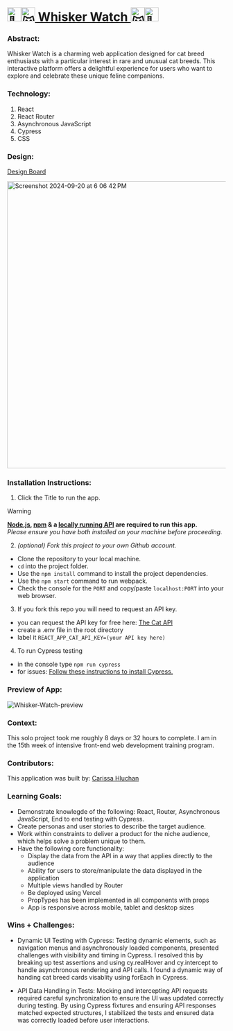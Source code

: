 # <picture><source srcset="https://fonts.gstatic.com/s/e/notoemoji/latest/1f43e/512.webp" type="image/webp"><img src="https://fonts.gstatic.com/s/e/notoemoji/latest/1f43e/512.gif" alt="🐾" width="32" height="32"></picture><picture><source srcset="https://fonts.gstatic.com/s/e/notoemoji/latest/1f63a/512.webp" type="image/webp"><img src="https://fonts.gstatic.com/s/e/notoemoji/latest/1f63a/512.gif" alt="😺" width="32" height="32"></picture>[ Whisker Watch ](https://whisker-watch.vercel.app/)<picture><source srcset="https://fonts.gstatic.com/s/e/notoemoji/latest/1f63a/512.webp" type="image/webp"><img src="https://fonts.gstatic.com/s/e/notoemoji/latest/1f63a/512.gif" alt="😺" width="32" height="32"></picture><picture><source srcset="https://fonts.gstatic.com/s/e/notoemoji/latest/1f43e/512.webp" type="image/webp"><img src="https://fonts.gstatic.com/s/e/notoemoji/latest/1f43e/512.gif" alt="🐾" width="32" height="32"></picture>

### Abstract:
[//]: <> (Briefly describe what you built and its features. What problem is the app solving? How does this application solve that problem?)
Whisker Watch is a charming web application designed for cat breed enthusiasts with a particular interest in rare and unusual cat breeds. This interactive platform offers a delightful experience for users who want to explore and celebrate these unique feline companions.

### Technology:
[//]: <> (Add technology you used for this project.) 
1. React
2. React Router
3. Asynchronous JavaScript
4. Cypress
5. CSS

### Design:
[Design Board](https://miro.com/app/board/uXjVLf8mZcs=/)

<img width="662" alt="Screenshot 2024-09-20 at 6 06 42 PM" src="https://github.com/user-attachments/assets/f17de73a-68c8-4756-b135-55b2d2f20b26">

### Installation Instructions:
[//]: <> (What steps does a person have to take to get your app cloned down and running?)
1. Click the Title to run the app.
  > [!WARNING]
  > **[Node.js](https://nodejs.org/en), [npm](https://www.npmjs.com/) & a [locally running API](https://github.com/turingschool-examples/overlook-api) are required to run this app.**<br>
  > _Please ensure you have both installed on your machine before proceeding._

2. _(optional) Fork this project to your own Github account._
  - Clone the repository to your local machine.
  - `cd` into the project folder.
  - Use the `npm install` command to install the project dependencies.
  - Use the `npm start` command to run webpack.
  - Check the console for the `PORT` and copy/paste `localhost:PORT` into your web browser.
3. If you fork this repo you will need to request an API key.
  - you can request the API key for free here: [The Cat API](https://thecatapi.com/#pricing)
  - create a .env file in the root directory
  - label it `REACT_APP_CAT_API_KEY=(your API key here)`
4. To run Cypress testing
- in the console type `npm run cypress`
- for issues: [Follow these instructions to install Cypress.](https://on.cypress.io/guides/installing-and-running#section-installing)

### Preview of App:
[//]: <> (Provide ONE gif or screenshot of your application - choose the "coolest" piece of functionality to show off.)
![Whisker-Watch-preview](https://github.com/user-attachments/assets/02289c9c-0d35-4857-b028-379489e83164)

### Context:
[//]: <> (Give some context for the project here. How long did you have to work on it? How far into the Turing program are you?)
This solo project took me roughly 8 days or 32 hours to complete. I am in the 15th week of intensive front-end web development training program.

### Contributors:
[//]: <> (Who worked on this application? Link to their GitHubs.)
This application was built by: [Carissa Hluchan](https://github.com/CarissaHluchan)

### Learning Goals:
[//]: <> (What were the learning goals of this project? What tech did you work with?)
- Demonstrate knowlegde of the following: React, Router, Asynchronous JavaScript, End to end testing with Cypress.
- Create personas and user stories to describe the target audience.
- Work within constraints to deliver a product for the niche audience, which helps solve a problem unique to them.
- Have the following core functionality:
  - Display the data from the API in a way that applies directly to the audience
  - Ability for users to store/manipulate the data displayed in the application
  - Multiple views handled by Router
  - Be deployed using Vercel
  - PropTypes has been implemented in all components with props
  - App is responsive across mobile, tablet and desktop sizes


### Wins + Challenges:
[//]: <> (What are 2-3 wins you have from this project? What were some challenges you faced - and how did you get over them?)
- Dynamic UI Testing with Cypress: Testing dynamic elements, such as navigation menus and asynchronously loaded components, presented challenges with visibility and timing in Cypress. I resolved this by breaking up test assertions and using cy.realHover and cy.intercept to handle asynchronous rendering and API calls. I found a dynamic way of handing cat breed cards visablity using forEach in Cypress.

- API Data Handling in Tests: Mocking and intercepting API requests required careful synchronization to ensure the UI was updated correctly during testing. By using Cypress fixtures and ensuring API responses matched expected structures, I stabilized the tests and ensured data was correctly loaded before user interactions.


